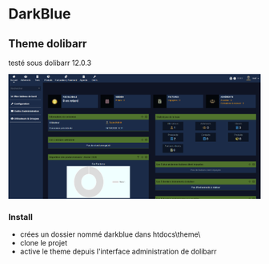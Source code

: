 # DarkBlue

## Theme dolibarr
testé sous dolibarr 12.0.3


![Capture écran du teme](https://github.com/ericc70/DarkBlue/blob/master/thumb.png)


### Install
 - crées un dossier nommé darkblue dans htdocs\theme\ 
 - clone le projet
 - active le theme depuis l'interface administration de dolibarr
